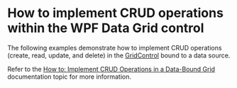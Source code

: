 # How to implement CRUD operations within the WPF Data Grid control

The following examples demonstrate how to implement CRUD operations (create, read, update, and delete) in the [GridControl](https://documentation.devexpress.com/WPF/DevExpress.Xpf.Grid.GridControl.class) bound to a data source.

Refer to the [How to: Implement CRUD Operations in a Data-Bound Grid](https://docs.devexpress.com/WPF/401907/controls-and-libraries/data-grid/examples/data-editing-and-validation/how-to-crud-operations) documentation topic for more information.
